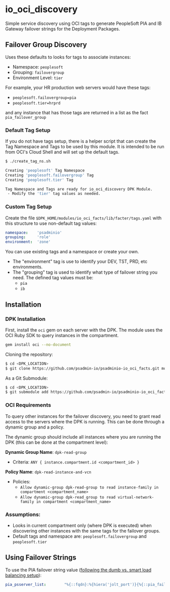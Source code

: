 # io_oci_discovery

Simple service discovery using OCI tags to generate PeopleSoft PIA and IB Gateway failover strings for the Deployment Packages.

## Failover Group Discovery

Uses these defaults to looks for tags to associate instances:

* Namespace: `peoplesoft`
* Grouping: `failovergroup`
* Environment Level: `tier`

For example, your HR production web servers would have these tags:

* `peoplesoft.failovergroup=pia`
* `peoplesoft.tier=hrprd`

and any instance that has those tags are returned in a list as the fact `pia_failover_group`

### Default Tag Setup

If you do not have tags setup, there is a helper script that can create the Tag Namespace and Tags to be used by this module. It is intended to be run from OCI's Cloud Shell and will set up the default tags.

```bash
$ ./create_tag_ns.sh

Creating 'peoplesoft' Tag Namespace
Creating 'peoplesoft.failovergroup' Tag
Creating 'peoplesoft.tier' Tag

Tag Namespace and Tags are ready for io_oci_discovery DPK Module.
 - Modify the 'tier' tag values as needed.
```

### Custom Tag Setup

Create the file `$DPK_HOME/modules/io_oci_facts/lib/facter/tags.yaml` with this structure to use non-default tag values:

```yaml
namespace:    'psadminio'
grouping:     'role'
environment:  'zone'
```

You can use existing tags and a namespace or create your own. 

* The "environment" tag is use to identify your DEV, TST, PRD, etc environments. 
* The "grouping" tag is used to identify what type of failover string you need. The defined tag values must be: 
  * `pia`
  * `ib`

## Installation

### DPK Installation

First, install the `oci` gem on each server with the DPK. The module uses the OCI Ruby SDK to query instances in the compartment.

```bash
gem install oci --no-document
```

Cloning the repository:

```bash
$ cd <DPK_LOCATION>
$ git clone https://github.com/psadmin-io/psadminio-io_oci_facts.git modules/io_oci_facts
```

As a Git Submodule:

```bash
$ cd <DPK_LOCATION>
$ git submodule add https://github.com/psadmin-io/psadminio-io_oci_facts.git modules/io_oci_facts
```

### OCI Requirements

To query other instances for the failover discovery, you need to grant read access to the servers where the DPK is running. This can be done through a dynamic group and a policy.

The dynamic group should include all instances where you are running the DPK (this can be done at the compartment level):

**Dynamic Group Name**: `dpk-read-group`
  * Criteria: `ANY { instance.compartment.id <compartment_id> }`

**Policy Name**: `dpk-read-instance-and-vcn`
  * Policies:
    * `Allow dynamic-group dpk-read-group to read instance-family in compartment <compartment_name>`
    * `Allow dynamic-group dpk-read_group to read virtual-network-family in compartment <compartment_name>`

### Assumptions:

* Looks in current compartment only (where DPK is executed) when discovering other instances with the same tags for the failover groups.
* Default tags and namespace are: `peoplesoft.failovergroup` and `peoplesoft.tier`

## Using Failover Strings

To use the PIA failover string value ([following the dumb vs. smart load balancing setup](https://psadmin.io/2015/12/01/smart-v-dumb-load-balancing/)):

```yaml
pia_psserver_list:        "%{::fqdn}:%{hiera('jolt_port')}{%{::pia_failover_group}}"
```